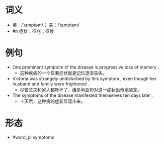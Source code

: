 # 词义
- 英：/ˈsɪmptəm/； 美：/ˈsɪmptəm/
- #n 症状；征兆；征候
# 例句
- One prominent symptom of the disease is progressive loss of memory .
	- 这种疾病的一个显著症状就是记忆逐渐丧失。
- Victoria was strangely undisturbed by this symptom , even though her husband and family were frightened .
	- 尽管丈夫和家人都吓坏了，维多利亚却对这一症状出奇地淡定。
- The symptoms of the disease manifested themselves ten days later .
	- 十天后，这种病的症状显现出来。
# 形态
- #word_pl symptoms
